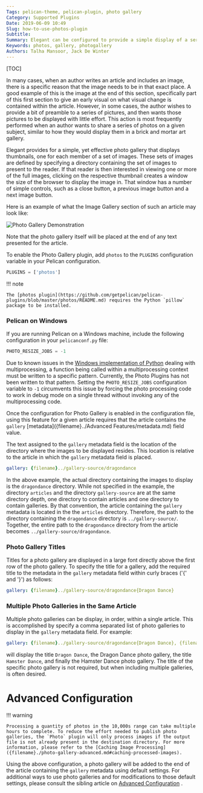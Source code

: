 ```yaml
---
Tags: pelican-theme, pelican-plugin, photo gallery
Category: Supported Plugins
Date: 2019-06-09 10:49
Slug: how-to-use-photos-plugin
Subtitle:
Summary: Elegant can be configured to provide a simple display of a series of images, usually photos. Instead of asking the article's author to manually add a link for each photo, this feature provides basic gallery behavior with almost no cost to the author.
Keywords: photos, gallery, photogallery
Authors: Talha Mansoor, Jack De Winter
---
```


[TOC]

In many cases, when an author writes an article and includes an image, there is a specific
reason that the image needs to be in that exact place. A good example of this is the image
at the end of this section, specifically part of this first section to give an early visual
on what visual change is contained within the article. However, in some cases, the author
wishes to provide a bit of preamble to a series of pictures, and then wants those pictures to
be displayed with little effort. This action is most frequently performed when an author
wants to share a series of photos on a given subject, similar to how they would display them
in a brick and mortar art gallery.

Elegant provides for a simple, yet effective photo gallery that displays thumbnails, one for
each member of a set of images. These sets of images are defined by specifying a directory
containing the set of images to present to the reader. If that reader is then interested in
viewing one or more of the full images, clicking on the respective thumbnail creates a window
the size of the browser to display the image in. That window has a number of simple controls,
such as a close button, a previous image button and a next image button.

Here is an example of what the Image Gallery section of such an article may look like:

![Photo Gallery Demonstration]({static}../images/elegant-theme_photo-gallery.png)

Note that the photo gallery itself will be placed at the end of any text presented for the
article.

To enable the Photo Gallery plugin, add `photos` to the `PLUGINS` configuration variable in
your Pelican configuration.

```python
PLUGINS = ['photos']
```

!!! note

    The [photos plugin](https://github.com/getpelican/pelican-plugins/blob/master/photos/README.md) requires the Python `pillow` package to be installed.

### Pelican on Windows

If you are running Pelican on a Windows machine, include the following configuration in your
`pelicanconf.py` file:

```Python
PHOTO_RESIZE_JOBS = -1
```

Due to known issues in the
[Windows implementation of Python](https://stackoverflow.com/questions/41385708/multiprocessing-example-giving-attributeerror)
dealing with multiprocessing, a function being called within a multiprocessing context must be
written to a specific pattern. Currently, the Photo Plugins has not been written to that
pattern. Setting the `PHOTO_RESIZE_JOBS` configuration variable to `-1`
circumvents this issue by forcing the photo processing code to work in debug mode on a single
thread without invoking any of the multiprocessing code.

Once the configuration for Photo Gallery is enabled in the configuration file, using this
feature for a given article requires that the article contains the `gallery`
[metadata]({filename}../Advanced Features/metadata.md) field value.

The text assigned to the `gallery` metadata field is the location of the directory where the
images to be displayed resides. This location is relative to the article in which the
`gallery` metadata field is placed.

```yaml
gallery: {filename}../gallery-source/dragondance
```

In the above example, the actual directory containing the images to display is the
`dragondance` directory. While not specified in the example, the directory `articles` and the
directory `gallery-source` are at the same directory depth, one directory to contain articles
and one directory to contain galleries. By that convention, the article containing the
`gallery` metadata is located in the the `articles` directory. Therefore, the path to the
directory containing the `dragondance` directory is `../gallery-source/`. Together, the entire
path to the `dragondance` directory from the article becomes `../gallery-source/dragondance`.

### Photo Gallery Titles

Titles for a photo gallery are displayed in a large font directly above the first row of the
photo gallery. To specify the title for a gallery, add the required title to the metadata in
the `gallery` metadata field within curly braces ('{' and '}') as follows:

```yaml
gallery: {filename}../gallery-source/dragondance{Dragon Dance}
```

### Multiple Photo Galleries in the Same Article

Multiple photo galleries can be display, in order, within a single article. This is
accomplished by specify a comma separated list of photo galleries to display in the `gallery`
metadata field. For example:

```yaml
gallery: {filename}../gallery-source/dragondance{Dragon Dance}, {filename}../gallery-source/hamsterdance{Hamster Dance}
```

will display the title `Dragon Dance`, the Dragon Dance photo gallery, the title
`Hamster Dance`, and finally the Hamster Dance photo gallery. The title of the specific
photo gallery is not required, but when including multiple galleries, is often desired.

# Advanced Configuration

!!! warning

    Processing a quantity of photos in the 10,000s range can take multiple hours to complete. To reduce the effort needed to publish photo galleries, the `Photo` plugin will only process images if the output file is not already present in the destination directory. For more information, please refer to the [Caching Image Processing]({filename}./photo-gallery-advanced.md#caching-processed-images).

Using the above configuration, a photo gallery will be added to the end of the article
containing the `gallery` metadata using default settings. For additional ways to use photo
galleries and for modifications to those default settings, please consult the sibling article
on
[Advanced Configuration]({filename}./photo-gallery-advanced.md)
.
